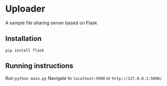 # Uploader
A sample file sharing server based on Flask

## Installation
`pip install flask`

## Running instructions
Run `python main.py`
Navigate to `localhost:5090` or `http://127.0.0.1:5090/`
